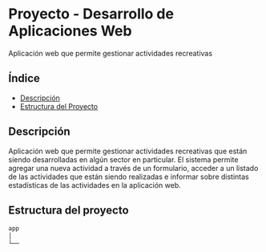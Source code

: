 # Proyecto - Desarrollo de Aplicaciones Web  
Aplicación web que permite gestionar actividades recreativas

## Índice
- [Descripción](#descripción)
- [Estructura del Proyecto](#estructura-del-proyecto)


## Descripción
Aplicación web que permite gestionar actividades recreativas que están siendo desarrolladas en algún sector en particular. El sistema permite agregar una nueva actividad a través de un formulario, acceder a un listado de las actividades que están siendo realizadas e informar sobre distintas estadísticas de las actividades en la aplicación web. 

## Estructura del proyecto
```bash
app
│   
└──
```
